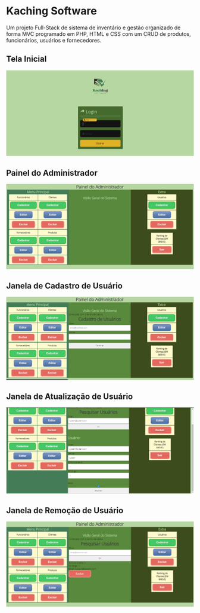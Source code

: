 # Kaching Software

Um projeto Full-Stack de sistema de inventário e gestão organizado de forma MVC programado em PHP, HTML e CSS com um CRUD de produtos, funcionários, usuários e fornecedores.

## Tela Inicial

<img src="view\css\img\telaInicial.png" alt="telaInicial">

## Painel do Administrador

<img src="view\css\img\painelAdmin.png" alt="painelAdmin">

## Janela de Cadastro de Usuário

<img src="view\css\img\cadastroUser.png" alt="cadastroUser">

## Janela de Atualização de Usuário

<img src="view\css\img\atualizarUser.png" alt="atualizarUser">

## Janela de Remoção de Usuário

<img src="view\css\img\apagarUser.png" alt="apagarUser">
